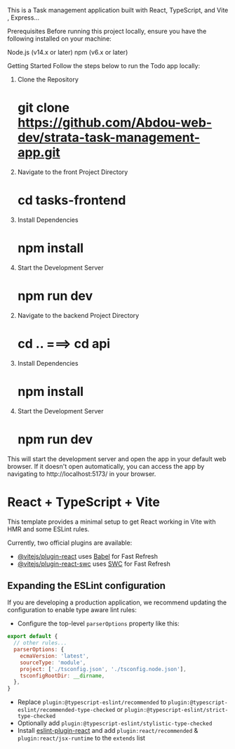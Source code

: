 This is a Task management application built with React, TypeScript, and Vite , Express...

Prerequisites
Before running this project locally, ensure you have the following installed on your machine:

Node.js (v14.x or later)
npm (v6.x or later)

Getting Started
Follow the steps below to run the Todo app locally:

1. Clone the Repository

   # git clone https://github.com/Abdou-web-dev/strata-task-management-app.git

2. Navigate to the front Project Directory

   # cd tasks-frontend

3. Install Dependencies

   # npm install

4. Start the Development Server

   # npm run dev

<!-- IMPORTANT !!! -->

<!-- create a ".env" file in the api folder , then copy/paste this inside :
            PORT=5000
            MONGODB_URI=mongodb://127.0.0.1:27017/task_manager
            ACCESS_TOKEN_SECRET=W9XUoP41GDOOAV6RhVfbLU37PmZ2z5dGhhsildh0mI2hGYWy5UhRwKJbUYcyt4iq 
-->
<!-- you can replace 'W9XUoP41GDOOAV6RhVfbLU37PmZ2z5dGhhsildh0mI2hGYWy5UhRwKJbUYcyt4iq" with a token of your choosing -->

2. Navigate to the backend Project Directory

   # cd .. ===> cd api

3. Install Dependencies

   # npm install

4. Start the Development Server

   # npm run dev

This will start the development server and open the app in your default web browser. If it doesn't open automatically, you can access the app by navigating to http://localhost:5173/ in your browser.


# React + TypeScript + Vite

This template provides a minimal setup to get React working in Vite with HMR and some ESLint rules.

Currently, two official plugins are available:

- [@vitejs/plugin-react](https://github.com/vitejs/vite-plugin-react/blob/main/packages/plugin-react/README.md) uses [Babel](https://babeljs.io/) for Fast Refresh
- [@vitejs/plugin-react-swc](https://github.com/vitejs/vite-plugin-react-swc) uses [SWC](https://swc.rs/) for Fast Refresh

## Expanding the ESLint configuration

If you are developing a production application, we recommend updating the configuration to enable type aware lint rules:

- Configure the top-level `parserOptions` property like this:

```js
export default {
  // other rules...
  parserOptions: {
    ecmaVersion: 'latest',
    sourceType: 'module',
    project: ['./tsconfig.json', './tsconfig.node.json'],
    tsconfigRootDir: __dirname,
  },
}
```

- Replace `plugin:@typescript-eslint/recommended` to `plugin:@typescript-eslint/recommended-type-checked` or `plugin:@typescript-eslint/strict-type-checked`
- Optionally add `plugin:@typescript-eslint/stylistic-type-checked`
- Install [eslint-plugin-react](https://github.com/jsx-eslint/eslint-plugin-react) and add `plugin:react/recommended` & `plugin:react/jsx-runtime` to the `extends` list

